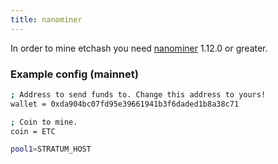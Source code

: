 ```yaml
---
title: nanominer
---
```


In order to mine etchash you need [nanominer](https://github.com/nanopool/nanominer/releases) 1.12.0 or greater.

### Example config (mainnet)

```bash
; Address to send funds to. Change this address to yours!
wallet = 0xda904bc07fd95e39661941b3f6daded1b8a38c71

; Coin to mine.
coin = ETC

pool1=STRATUM_HOST
```
